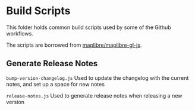 # Build Scripts

This folder holds common build scripts used by some of the Github workflows. 

The scripts are borrowed from [maplibre/maplibre-gl-js](https://github.com/maplibre/maplibre-gl-js/tree/bc70bc559cea5c987fa1b79fd44766cef68bbe28/build).

## Generate Release Notes

`bump-version-changelog.js` Used to update the changelog with the current notes, and set up a space for new notes

`release-notes.js` Used to generate release notes when releasing a new version
